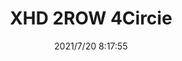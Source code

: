 ﻿---
layout: post 
title: XHD 2ROW 4Circie
is_home: true
tags: XHD D25
categories: housing-terminal
overview: 
series: XHD
part_number: 0583-1
thumb_img: 
image: static/202107/583-20210720.jpg
date: 2021/7/20 8:17:55
---



